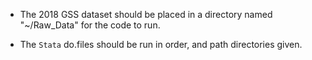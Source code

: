 
- The 2018 GSS dataset should be placed in a directory named "~/Raw_Data" for the code to run.
	
- The `Stata` do.files should be run in order, and path directories given.
